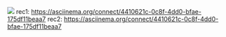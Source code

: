 <a href="https://codeclimate.com/github/pollyyy6/metod/maintainability"><img src="https://api.codeclimate.com/v1/badges/eee009c0b168ccc0b614/maintainability" /></a>
rec1:    https://asciinema.org/connect/4410621c-0c8f-4dd0-bfae-175df11beaa7
rec2:    https://asciinema.org/connect/4410621c-0c8f-4dd0-bfae-175df11beaa7
